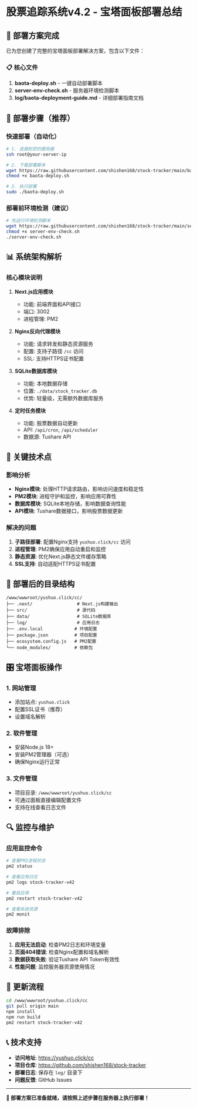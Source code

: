 # 股票追踪系统v4.2 - 宝塔面板部署总结

## 🎯 部署方案完成

已为您创建了完整的宝塔面板部署解决方案，包含以下文件：

### 📋 核心文件

1. **baota-deploy.sh** - 一键自动部署脚本
2. **server-env-check.sh** - 服务器环境检测脚本
3. **log/baota-deployment-guide.md** - 详细部署指南文档

## 🚀 部署步骤（推荐）

### 快速部署（自动化）
```bash
# 1. 连接到您的服务器
ssh root@your-server-ip

# 2. 下载部署脚本
wget https://raw.githubusercontent.com/shishen168/stock-tracker/main/baota-deploy.sh
chmod +x baota-deploy.sh

# 3. 执行部署
sudo ./baota-deploy.sh
```

### 部署前环境检测（建议）
```bash
# 先运行环境检测脚本
wget https://raw.githubusercontent.com/shishen168/stock-tracker/main/server-env-check.sh
chmod +x server-env-check.sh
./server-env-check.sh
```

## 📊 系统架构解析

### 核心模块说明

1. **Next.js应用模块**
   - 功能: 前端界面和API接口
   - 端口: 3002
   - 进程管理: PM2

2. **Nginx反向代理模块**
   - 功能: 请求转发和静态资源服务
   - 配置: 支持子路径 `/cc` 访问
   - SSL: 支持HTTPS证书配置

3. **SQLite数据库模块**
   - 功能: 本地数据存储
   - 位置: `./data/stock_tracker.db`
   - 优势: 轻量级，无需额外数据库服务

4. **定时任务模块**
   - 功能: 股票数据自动更新
   - API: `/api/cron`, `/api/scheduler`
   - 数据源: Tushare API

## 🔧 关键技术点

### 影响分析
- **Nginx模块**: 处理HTTP请求路由，影响访问速度和稳定性
- **PM2模块**: 进程守护和监控，影响应用可靠性
- **数据库模块**: SQLite本地存储，影响数据查询性能
- **API模块**: Tushare数据接口，影响股票数据更新

### 解决的问题
1. **子路径部署**: 配置Nginx支持 `yushuo.click/cc` 访问
2. **进程管理**: PM2确保应用自动重启和监控
3. **静态资源**: 优化Next.js静态文件缓存策略
4. **SSL支持**: 自动适配HTTPS证书配置

## 📁 部署后的目录结构
```
/www/wwwroot/yushuo.click/cc/
├── .next/                 # Next.js构建输出
├── src/                   # 源代码
├── data/                  # SQLite数据库
├── log/                   # 应用日志
├── .env.local            # 环境配置
├── package.json          # 项目配置
├── ecosystem.config.js   # PM2配置
└── node_modules/         # 依赖包
```

## 🎛️ 宝塔面板操作

### 1. 网站管理
- 添加站点: `yushuo.click`
- 配置SSL证书（推荐）
- 设置域名解析

### 2. 软件管理
- 安装Node.js 18+
- 安装PM2管理器（可选）
- 确保Nginx运行正常

### 3. 文件管理
- 项目目录: `/www/wwwroot/yushuo.click/cc`
- 可通过面板直接编辑配置文件
- 支持在线查看日志文件

## 🔍 监控与维护

### 应用监控命令
```bash
# 查看PM2进程状态
pm2 status

# 查看应用日志
pm2 logs stock-tracker-v42

# 重启应用
pm2 restart stock-tracker-v42

# 查看系统资源
pm2 monit
```

### 故障排除
1. **应用无法启动**: 检查PM2日志和环境变量
2. **页面404错误**: 检查Nginx配置和域名解析
3. **数据获取失败**: 验证Tushare API Token有效性
4. **性能问题**: 监控服务器资源使用情况

## 🔄 更新流程

```bash
cd /www/wwwroot/yushuo.click/cc
git pull origin main
npm install
npm run build
pm2 restart stock-tracker-v42
```

## 📞 技术支持

- **访问地址**: https://yushuo.click/cc
- **项目仓库**: https://github.com/shishen168/stock-tracker
- **部署日志**: 保存在 `log/` 目录下
- **问题反馈**: GitHub Issues

---

**🎉 部署方案已准备就绪，请按照上述步骤在服务器上执行部署！**